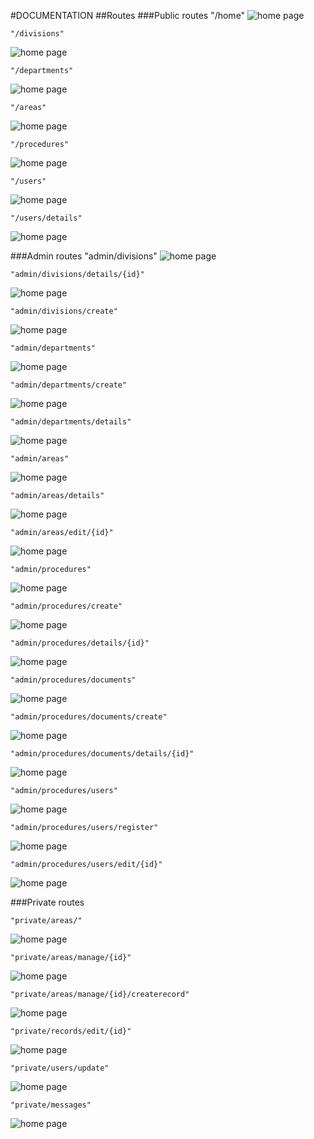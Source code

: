 #DOCUMENTATION
##Routes
###Public routes
	"/home"
![home page](/images/public/home.png)

	"/divisions"
![home page](/images/public/divisions.png)

	"/departments"
![home page](/images/public/departments.png)

	"/areas"
![home page](/images/public/areas.png)

	"/procedures"
![home page](/images/public/procedures.png)

	"/users"
![home page](/images/public/users.png)

	"/users/details"
![home page](/images/public/users-details.png)

###Admin routes
	"admin/divisions"
![home page](/images/admin/divisions.png)

	"admin/divisions/details/{id}"
![home page](/images/admin/divisions-details.png)

	"admin/divisions/create"
![home page](/images/admin/divisions-create.png)

	"admin/departments"
![home page](/images/admin/departments.png)

	"admin/departments/create"
![home page](/images/admin/departments-create.png)

	"admin/departments/details"
![home page](/images/admin/departments-details.png)

	"admin/areas"
![home page](/images/admin/areas.png)

	"admin/areas/details"
![home page](/images/admin/areas-details.png)

	"admin/areas/edit/{id}"
![home page](/images/admin/areas-edit.png)

	"admin/procedures"
![home page](/images/admin/procedures.png)

	"admin/procedures/create"
![home page](/images/admin/procedures-create.png)

	"admin/procedures/details/{id}"
![home page](/images/admin/procedures-details.png)

	"admin/procedures/documents"
![home page](/images/admin/documents.png)

	"admin/procedures/documents/create"
![home page](/images/admin/documents-create.png)

	"admin/procedures/documents/details/{id}"
![home page](/images/admin/documents-details.png)

	"admin/procedures/users"
![home page](/images/admin/users.png)

	"admin/procedures/users/register"
![home page](/images/admin/users-register.png)

	"admin/procedures/users/edit/{id}"
![home page](/images/admin/users-edit.png)

###Private routes

	"private/areas/"
![home page](/images/private/areas.png)

	"private/areas/manage/{id}"
![home page](/images/private/areas-manage.png)

	"private/areas/manage/{id}/createrecord"
![home page](/images/private/record-create.png)

	"private/records/edit/{id}"
![home page](/images/private/records-edit.png)

	"private/users/update"
![home page](/images/private/users-update.png)

	"private/messages"
![home page](/images/private/messages.png)